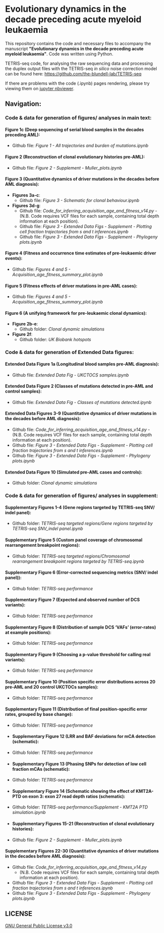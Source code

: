 # Evolutionary dynamics in the decade preceding acute myeloid leukaemia
This repository contains the code and necessary files to accompany the manuscript **"Evolutionary dynamics in the decade preceding acute myeloid leukaemia"**. Code was written using Python. 

TETRIS-seq code, for analysing the raw sequencing data and processing the duplex output files with the TETRIS-seq _in silico_ noise correction model can be found here: https://github.com/the-blundell-lab/TETRIS-seq

If there are problems with the code (.ipynb) pages rendering, please try viewing them on [jupyter nbviewer](https://nbviewer.org/github/the-blundell-lab/preAML_evolutionary_dynamics/tree/main/).

## Navigation:
### Code & data for generation of figures/ analyses in main text:
#### Figure 1c (Deep sequencing of serial blood samples in the decades preceding AML):
- Github file: _Figure 1 - All trajectories and burden of mutations.ipynb_

#### Figure 2 (Reconstruction of clonal evolutionary histories pre-AML):
- Github file: _Figure 2 - Supplement - Muller_plots.ipynb_ 
    
#### Figure 3 (Quantitative dynamics of driver mutations in the decades before AML diagnosis):
- **Figures 3a-c**:
    - Github file: _Figure 3 - Schematic for clonal behaviour.ipynb_
- **Figures 3d-g**:
    - Github file: _Code_for_inferring_acquisition_age_and_fitness_v14.py_
          - (N.B. Code requires VCF files for each sample, containing total depth information at each position).
    - Github file: _Figure 3 - Extended Data Figs - Supplement - Plotting cell fraction trajectories from s and t inferences.ipynb_
    - Github file: _Figure 3 - Extended Data Figs - Supplement - Phylogeny plots.ipynb_ 
    
#### Figure 4 (Fitness and occurrence time estimates of pre-leukaemic driver events):
- Github file: _Figures 4 and 5 - Acquisition_age_fitness_summary_plot.ipynb_
  
#### Figure 5 (Fitness effects of driver mutations in pre-AML cases):
- Github file: _Figures 4 and 5 - Acquisition_age_fitness_summary_plot.ipynb_
  
#### Figure 6 (A unifying framework for pre-leukaemic clonal dynamics):
- **Figure 2b-e**:
    - Github folder: _Clonal dynamic simulations_
- **Figure 2f**:
    - Github folder: _UK Biobank hotspots_

 
### Code & data for generation of Extended Data figures:
#### Extended Data Figure 1a (Longitudinal blood samples pre-AML diagnosis):
- Github file: _Extended Data Fig - UKCTOCS samples.ipynb_
 
#### Extended Data Figure 2 (Classes of mutations detected in pre-AML and control samples):
- Github file: _Extended Data Fig - Classes of mutations detected.ipynb_

#### Extended Data Figures 3-9 (Quantitative dynamics of driver mutations in the decades before AML diagnosis):
- Github file: _Code_for_inferring_acquisition_age_and_fitness_v14.py_
          - (N.B. Code requires VCF files for each sample, containing total depth information at each position).
- Github file: _Figure 3 - Extended Data Figs - Supplement - Plotting cell fraction trajectories from s and t inferences.ipynb_
- Github file: _Figure 3 - Extended Data Figs - Supplement - Phylogeny plots.ipynb_ 
 
#### Extended Data Figure 10 (Simulated pre-AML cases and controls):
- Github folder: _Clonal dynamic simulations_


### Code & data for generation of figures/ analyses in supplement:
#### Supplementary Figures 1-4 (Gene regions targeted by TETRIS-seq SNV/ indel panel):
- Github folder: _TETRIS-seq targeted regions/Gene regions targeted by TETRIS-seq SNV_indel panel.ipynb_
    
#### Supplementary Figure 5 (Custom panel coverage of chromosomal rearrangement breakpoint regions):
- Github folder: _TETRIS-seq targeted regions/Chromosomal rearrangement breakpoint regions targeted by TETRIS-seq.ipynb_
      
#### Supplementary Figure 6 (Error-corrected sequencing metrics (SNV/ indel panel)):
- Github folder: _TETRIS-seq performance_
      
#### Supplementary Figure 7 (Expected and observed number of DCS variants):
- Github folder: _TETRIS-seq performance_
      
#### Supplementary Figure 8 (Distribution of sample DCS ‘VAFs’ (error-rates) at example positions):
- Github folder: _TETRIS-seq performance_
    
#### Supplementary Figure 9 (Choosing a p-value threshold for calling real variants):
- Github folder: _TETRIS-seq performance_
  
#### Supplementary Figure 10 (Position specific error distributions across 20 pre-AML and 20 control UKCTOCs samples):
- Github folder: _TETRIS-seq performance_

#### Supplementary Figure 11 (Distribution of final position-specific error rates, grouped by base change):
- Github folder: _TETRIS-seq performance_

- #### Supplementary Figure 12 (LRR and BAF deviations for mCA detection (schematic):
- Github folder: _TETRIS-seq performance_

- #### Supplementary Figure 13 (Phasing SNPs for detection of low cell fraction mCAs (schematic):
- Github folder: _TETRIS-seq performance_

- #### Supplementary Figure 14 (Schematic showing the effect of KMT2A-PTD on exon 3: exon 27 read depth ratios (schematic):
- Github folder: _TETRIS-seq performance/Supplement - KMT2A PTD simulation.ipynb_

- #### Supplementary Figures 15-21 (Reconstruction of clonal evolutionary histories):
- Github file: _Figure 2 - Supplement - Muller_plots.ipynb_ 

#### Supplementary Figures 22-30 (Quantitative dynamics of driver mutations in the decades before AML diagnosis):
- Github file: _Code_for_inferring_acquisition_age_and_fitness_v14.py_
     - (N.B. Code requires VCF files for each sample, containing total depth information at each position).
- Github file: _Figure 3 - Extended Data Figs - Supplement - Plotting cell fraction trajectories from s and t inferences.ipynb_
- Github file: _Figure 3 - Extended Data Figs - Supplement - Phylogeny plots.ipynb_ 
  
## LICENSE
[GNU General Public License v3.0](https://choosealicense.com/licenses/gpl-3.0/)

